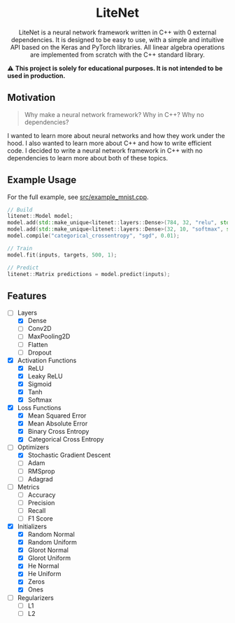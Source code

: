 <h1 align="center">LiteNet</h1>

<p align="center">LiteNet is a neural network framework written in C++ with 0 external dependencies. It is designed to be easy to use, with a simple and intuitive API based on the Keras and PyTorch libraries. All linear algebra operations are implemented from scratch with the C++ standard library.</p>

⚠ **This project is solely for educational purposes. It is not intended to be used in production.**

## Motivation

> Why make a neural network framework? Why in C++? Why no dependencies?

I wanted to learn more about neural networks and how they work under the hood. I also wanted to learn more about C++ and how to write efficient code. I decided to write a neural network framework in C++ with no dependencies to learn more about both of these topics.

## Example Usage

For the full example, see [src/example_mnist.cpp](src/example_mnist.cpp).

```cpp
// Build
litenet::Model model;
model.add(std::make_unique<litenet::layers::Dense>(784, 32, "relu", std::make_unique<litenet::initializers::HeUniform>()));
model.add(std::make_unique<litenet::layers::Dense>(32, 10, "softmax", std::make_unique<litenet::initializers::GlorotUniform>()));
model.compile("categorical_crossentropy", "sgd", 0.01);

// Train
model.fit(inputs, targets, 500, 1);

// Predict
litenet::Matrix predictions = model.predict(inputs);
```

## Features

- [ ] Layers
  - [x] Dense
  - [ ] Conv2D
  - [ ] MaxPooling2D
  - [ ] Flatten
  - [ ] Dropout
- [x] Activation Functions
  - [x] ReLU
  - [x] Leaky ReLU
  - [x] Sigmoid
  - [x] Tanh
  - [x] Softmax
- [x] Loss Functions
  - [x] Mean Squared Error
  - [x] Mean Absolute Error
  - [x] Binary Cross Entropy
  - [x] Categorical Cross Entropy
- [ ] Optimizers
  - [x] Stochastic Gradient Descent
  - [ ] Adam
  - [ ] RMSprop
  - [ ] Adagrad
- [ ] Metrics
  - [ ] Accuracy
  - [ ] Precision
  - [ ] Recall
  - [ ] F1 Score
- [x] Initializers
  - [x] Random Normal
  - [x] Random Uniform
  - [x] Glorot Normal
  - [x] Glorot Uniform
  - [x] He Normal
  - [x] He Uniform
  - [x] Zeros
  - [x] Ones
- [ ] Regularizers
  - [ ] L1
  - [ ] L2
